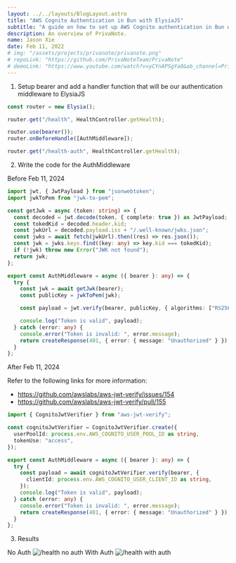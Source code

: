 ```yaml
---
layout: ../../layouts/BlogLayout.astro
title: "AWS Cognito Authentication in Bun with ElysiaJS"
subtitle: "A guide on how to set up AWS Cognito authentication in Bun with ElysiaJS"
description: An overview of PrivaNote.
name: Jason Xie
date: Feb 11, 2022
# img: "/assets/projects/privanote/privanote.png"
# repoLink: "https://github.com/PrivaNoteTeam/PrivaNote"
# demoLink: "https://www.youtube.com/watch?v=yCYnAPSgYa0&ab_channel=PrivaNoteTeam"
---
```


1. Setup bearer and add a handler function that will be our authentication middleware to ElysiaJS

```ts
const router = new Elysia();

router.get("/health", HealthController.getHealth);

router.use(bearer());
router.onBeforeHandle([AuthMiddleware]);

router.get("/health-auth", HealthController.getHealth);
```

2. Write the code for the AuthMiddleware

Before Feb 11, 2024

```ts
import jwt, { JwtPayload } from "jsonwebtoken";
import jwkToPem from "jwk-to-pem";

const getJwk = async (token: string) => {
  const decoded = jwt.decode(token, { complete: true }) as JwtPayload;
  const tokedKid = decoded.header.kid;
  const jwkUrl = decoded.payload.iss + "/.well-known/jwks.json";
  const jwks = await fetch(jwkUrl).then((res) => res.json());
  const jwk = jwks.keys.find((key: any) => key.kid === tokedKid);
  if (!jwk) throw new Error("JWK not found");
  return jwk;
};

export const AuthMiddleware = async ({ bearer }: any) => {
  try {
    const jwk = await getJwk(bearer);
    const publicKey = jwkToPem(jwk);

    const payload = jwt.verify(bearer, publicKey, { algorithms: ["RS256"] });

    console.log("Token is valid", payload);
  } catch (error: any) {
    console.error("Token is invalid: ", error.message);
    return createResponse(401, { error: { message: "Unauthorized" } });
  }
};
```

After Feb 11, 2024

Refer to the following links for more information:

- https://github.com/awslabs/aws-jwt-verify/issues/154
- https://github.com/awslabs/aws-jwt-verify/pull/155

```ts
import { CognitoJwtVerifier } from "aws-jwt-verify";

const cognitoJwtVerifier = CognitoJwtVerifier.create({
  userPoolId: process.env.AWS_COGNITO_USER_POOL_ID as string,
  tokenUse: "access",
});

export const AuthMiddleware = async ({ bearer }: any) => {
  try {
    const payload = await cognitoJwtVerifier.verify(bearer, {
      clientId: process.env.AWS_COGNITO_USER_CLIENT_ID as string,
    });
    console.log("Token is valid", payload);
  } catch (error: any) {
    console.error("Token is invalid: ", error.message);
    return createResponse(401, { error: { message: "Unauthorized" } });
  }
};
```

3.  Results

No Auth
![/health no auth](/assets/blog/aws-cognito-authentication-in-bun-with-elysiajs/result_1.png)
With Auth
![/health with auth](/assets/blog/aws-cognito-authentication-in-bun-with-elysiajs/result_2.png)
